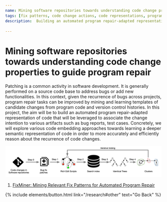 ```yaml
---
name: Mining software repositories towards understanding code change properties to guide program repair
tags: [fix patterns, code change actions, code representations, program analysis, patches, program repair, empirical software engineering]
description:  Building an automated program repair-adapted representation of code that will be leveraged to associate the change intention to various artifacts such as bug reports, test cases.

---
```


# Mining software repositories towards understanding code change properties to guide program repair

Patching is a common activity in software development. It is generally performed on a source code base to address bugs or add new functionalities. In this context, given the recurrence of bugs across projects, program repair tasks can be improved by mining and learning templates of candidate changes from program code and version control histories. In this project, the aim will be to build an automated program repair-adapted representation of code that will be leveraged to associate the change intention to various artifacts such as bug reports, test cases. Concretely, we will explore various code embedding approaches towards learning a deeper semantic representation of code in order to more accurately and efficiently reason about the recurrence of code changes.


![preview](/img/fixminer.png)
1. [FixMiner: Mining Relevant Fix Patterns for Automated Program Repair](https://anilkoyuncu.github.io/papers/EMSE2020.pdf)


<p class="text-center">
{% include elements/button.html link="/research#other" text="Go Back" %}
</p>